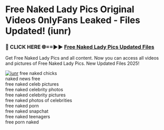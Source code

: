 # Free Naked Lady Pics Original Videos 0nlyFans Leaked - Files Updated! (iunr)

<h3>🔴 CLICK HERE 🌐==►► <a href="https://tinyurl.com/yckcrads" rel="nofollow">Free Naked Lady Pics Updated Files</a></h3>

Get Free Naked Lady Pics and all content. Now you can access all videos and pictures of Free Naked Lady Pics. New Updated Files 2025!

[![iunr](https://i.imgur.com/hpKpOFt.gif)](https://tinyurl.com/yckcrads)
free naked chicks<br>
naked news free<br>
free naked celeb pictures<br>
free naked celebrity photos<br>
free naked celebrity pictures<br>
free naked photos of celebrities<br>
free naked porn<br>
free naked snapchat<br>
free naked teenagers<br>
free porn naked